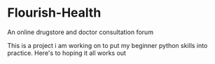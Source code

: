 # Flourish-Health
An online drugstore and doctor consultation forum

This is a project i am working on to put my beginner python skills into practice. 
Here's to hoping it all works out

